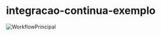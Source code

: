 # integracao-continua-exemplo
![WorkflowPrincipal](https://github.com/renanduart3/integracao-continua-exemplo/workflows/WorkflowPrincipal/badge.svg)
